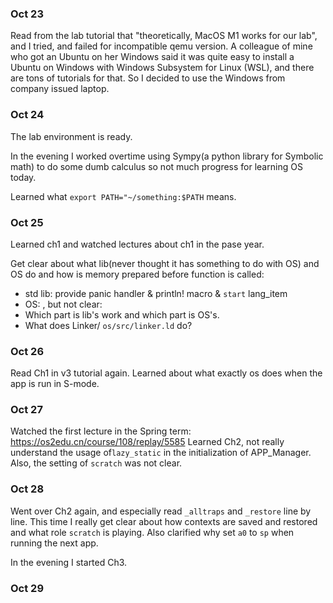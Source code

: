 
### Oct 23 
Read from the lab tutorial that "theoretically, MacOS M1 works for our lab", and I tried, and failed for incompatible qemu version. A colleague of mine who got an Ubuntu on her Windows said it was quite easy to install a Ubuntu on Windows with Windows Subsystem for Linux (WSL), and there are tons of tutorials for that. So I decided to use the Windows from company issued laptop.

### Oct 24
The lab environment is ready.

In the evening I worked overtime using Sympy(a python library for Symbolic math) to do some dumb calculus so not much progress for learning OS today. 

Learned what `export PATH="~/something:$PATH` means.


### Oct 25
Learned ch1 and watched lectures about ch1 in the pase year.

Get clear about what lib(never thought it has something to do with OS) and OS do and how is memory prepared before function is called:
- std lib: provide panic handler & println! macro & `start` lang_item
- OS: 
, but not clear:
- Which part is lib's work and which part is OS's.
- What does Linker/ `os/src/linker.ld` do?


### Oct 26
Read Ch1 in v3 tutorial again. Learned about what exactly os does when the app is run in S-mode.


### Oct 27
Watched the first lecture in the Spring term: https://os2edu.cn/course/108/replay/5585
Learned Ch2, not really understand the usage of`lazy_static` in the initialization of APP_Manager. Also, the setting of  `scratch` was not clear.

### Oct 28
Went over Ch2 again, and especially read `_alltraps` and `_restore` line by line. This time I really get clear about how contexts are saved and restored and what role  `scratch` is playing. Also clarified why set `a0` to `sp` when running the next app.

In the evening I started Ch3.

### Oct 29


